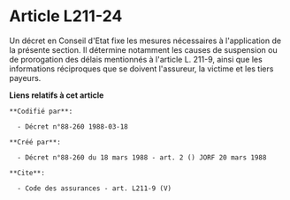 # Article L211-24

Un décret en Conseil d'Etat fixe les mesures nécessaires à l'application de la présente section. Il détermine notamment les
causes de suspension ou de prorogation des délais mentionnés à l'article L. 211-9, ainsi que les informations réciproques que
se doivent l'assureur, la victime et les tiers payeurs.

**Liens relatifs à cet article**

	**Codifié par**:

	  - Décret n°88-260 1988-03-18

	**Créé par**:

	  - Décret n°88-260 du 18 mars 1988 - art. 2 () JORF 20 mars 1988

	**Cite**:

	  - Code des assurances - art. L211-9 (V)
